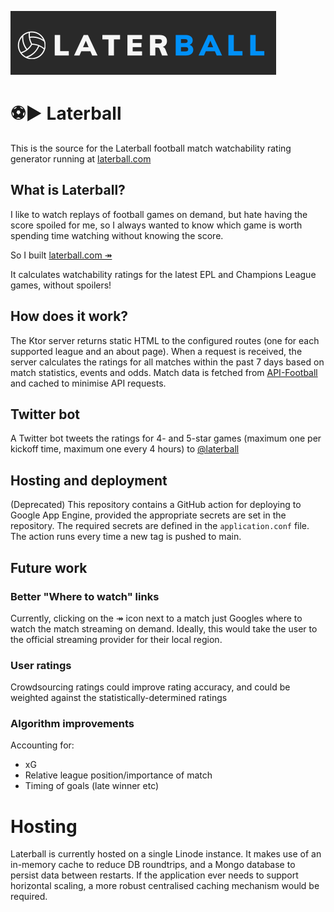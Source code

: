 ![banner](banner.png)
# ⚽▶️ Laterball
This is the source for the Laterball football match watchability rating generator running at [laterball.com](http://laterball.com)

## What is Laterball?

I like to watch replays of football  games on demand, but hate having the score spoiled for me, so I always  wanted to know which game is worth spending time watching without  knowing the score.

So I built [laterball.com ↠](http://laterball.com)

It calculates watchability ratings for the latest EPL and Champions League games, without spoilers! 

## How does it work?

The Ktor server returns static HTML to the configured routes (one for each supported league and an about page). When a request is received, the server calculates the ratings for all matches within the past 7 days based on match statistics, events and odds. Match data is fetched from [API-Football](https://www.api-football.com/) and cached to minimise API requests. 

## Twitter bot

A Twitter bot tweets the ratings for 4- and 5-star games (maximum one per kickoff time, maximum one every 4 hours) to [@laterball](https://twitter.com/laterball) 

## Hosting and deployment

(Deprecated) This repository contains a GitHub action for deploying to Google App Engine, provided the appropriate secrets are set in the repository. The required secrets are defined in the `application.conf` file. The action runs every time a new tag is pushed to main.

## Future work

### Better "Where to watch" links

Currently, clicking on the ↠ icon next to a match just Googles where to watch the match streaming on demand. Ideally, this would take the user to the official streaming provider for their local region.

### User ratings

Crowdsourcing ratings could improve rating accuracy, and could be weighted against the statistically-determined ratings

### Algorithm improvements

Accounting for:

- xG
- Relative league position/importance of match
- Timing of goals (late winner etc)

# Hosting
Laterball is currently hosted on a single Linode instance.
It makes use of an in-memory cache to reduce DB roundtrips, and a Mongo database to persist data between restarts.
If the application ever needs to support horizontal scaling, a more robust centralised caching mechanism would be required.
